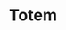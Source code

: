 ---
title: Totem
slug: totem
description: Totem is a simple blogging theme with bold typography to e nsure your content always looks great.
platform: WordPress
group: beans
order: 5
demo_url: https://wp.smokeyfro.com/totem/
repo_url: https://github.com/ThemeButler/tbr-totem
requirements: WordPress 4.x
type: Magazine
release_date: July, 2015
thumb: v1690984745/themes/totem-thumb.jpg
image: v1690984745/themes/totem.jpg
download_theme: "https://github.com/smokeyfro/sf-files/raw/master/sf-totem.zip"
download_source: "https://github.com/smokeyfro/sf-files/raw/master/sf-totem-source.zip"
gallery:
- /media/themes/totem-1-frontpage.jpg
- /media/themes/totem-2-blog-single.jpg
- /media/themes/totem-3-sidebar-left.jpg
- /media/themes/totem-4-sidebar-right.jpg
- /media/themes/totem-5-opposing-sidebars.jpg
- /media/themes/totem-6-typography.jpg
searchTerms: wordpress, themes, beans
---